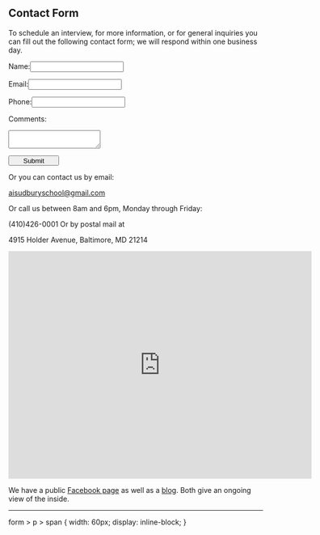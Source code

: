 Contact Form
---

To schedule an interview, for more information, or for general inquiries you can fill out the following contact form; we will respond within one business day.

   <form method="post" action="http://www.aisudbury.org/mail.php">
                  <p><span>Name:</span><input name="name" type="text"></input> </p>
                  <p><span>Email:</span><input name="email" type="text"></input> </p>
                  <p><span>Phone:</span><input name="phone" type="text"></input> </p>
                  <p><p>Comments:</p><textarea name="content" type="text"></textarea> </p>
                  <p><button name="submit" style="width:100px; height: 1.5em;" type="submit" />Submit</button></p>
              </form>


Or you can contact us by email:

aisudburyschool@gmail.com

Or call us between 8am and 6pm, Monday through Friday:

(410)426-0001
Or by postal mail at

4915 Holder Avenue, Baltimore, MD 21214

<iframe src="https://www.google.com/maps/embed?pb=!1m18!1m12!1m3!1d3085.5483141137074!2d-76.56180998090352!3d39.3438180506702!2m3!1f0!2f0!3f0!3m2!1i1024!2i768!4f13.1!3m3!1m2!1s0x89c805e8175d1bfb%3A0xb5758c21f5f5c2eb!2s4915+Holder+Ave%2C+Baltimore%2C+MD+21214!5e0!3m2!1sen!2sus!4v1459166789745" width="600" height="450" frameborder="0" style="border:0" allowfullscreen></iframe>

We have a public [Facebook
page](https://www.facebook.com/Arts-Ideas-Sudbury-School-372859716072)  as
well as a [blog](http://blog.aisudbury.com). Both give an ongoing view of the
inside.

---
form > p > span {
    width: 60px;
    display: inline-block;
}
